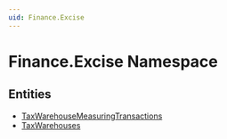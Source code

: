 ```yaml
---
uid: Finance.Excise
---
```

# Finance.Excise Namespace


## Entities
- [TaxWarehouseMeasuringTransactions](Finance.Excise.TaxWarehouseMeasuringTransactions.md)  
- [TaxWarehouses](Finance.Excise.TaxWarehouses.md)  

